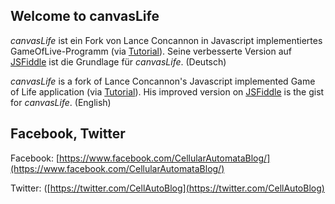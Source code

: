 ## Welcome to canvasLife

*canvasLife* ist ein Fork von Lance Concannon in Javascript implementiertes GameOfLive-Programm (via [Tutorial](http://disruptive-communications.com/conwaylifejavascript/)). Seine verbesserte Version auf [JSFiddle](https://jsfiddle.net/concannon/sy9py6qa/) ist die Grundlage für _canvasLife_. (Deutsch)

*canvasLife* is a fork of Lance Concannon's Javascript implemented Game of Life application (via [Tutorial](http://disruptive-communications.com/conwaylifejavascript/)). His improved version on [JSFiddle](https://jsfiddle.net/concannon/sy9py6qa/) is the gist for _canvasLife_. (English)

## Facebook, Twitter

Facebook: [https://www.facebook.com/CellularAutomataBlog/](https://www.facebook.com/CellularAutomataBlog/)

Twitter: ([https://twitter.com/CellAutoBlog](https://twitter.com/CellAutoBlog)
